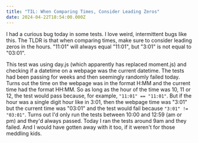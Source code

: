 ```yaml
---
title: "TIL: When Comparing Times, Consider Leading Zeros"
date: 2024-04-22T18:54:00.000Z
---
```

I had a curious bug today in some tests. I love weird, intermittent bugs like this. The TLDR is that when comparing times, make sure to consider leading zeros in the hours. "11:01" will always equal "11:01", but "3:01" is not equal to "03:01".

This test was using day.js (which apparently has replaced moment.js) and checking if a datetime on a webpage was the current datetime. The tests had been passing for weeks and then seemingly randomly failed today. Turns out the time on the webpage was in the format H:MM and the current time had the format HH:MM. So as long as the hour of the time was 10, 11 or 12, the test would pass because, for example, `"11:01" == "11:01"`. But if the hour was a single digit hour like in 3:01, then the webpage time was "3:01" but the current time was "03:01" and the test would fail because `"3:01" != "03:01"`. Turns out I'd only run the tests between 10:00 and 12:59 (am or pm) and they'd always passed. Today I ran the tests around 9am and they failed. And I would have gotten away with it too, if it weren't for those meddling kids.
